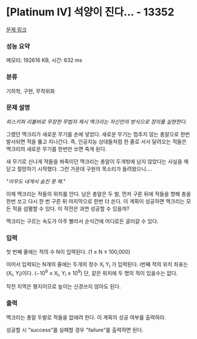 # [Platinum IV] 석양이 진다... - 13352 

[문제 링크](https://www.acmicpc.net/problem/13352) 

### 성능 요약

메모리: 192616 KB, 시간: 632 ms

### 분류

기하학, 구현, 무작위화

### 문제 설명

<p><em>피스키퍼 리볼버로 무장한 무법자 제시 맥크리는 자신만의 방식으로 정의를 실현한다.</em></p>

<p>그랬던 맥크리가 새로운 무기를 손에 넣었다. 새로운 무기는 멈추지 않는 총알으로 한번 발사되면 적을 뚫고 지나간다. 즉, 인공지능 상대들처럼 한 줄로 서서 달려오는 적들은 맥크리의 새로운 무기를 한번만 쏘면 죽게 된다.</p>

<p>새 무기로 신나게 적들을 쏴죽이던 맥크리는 총알이 두개밖에 남지 않았다는 사실을 깨닫고 절망하기 시작했다. 그런 가운데 구원의 목소리가 들려왔으니....</p>

<p>"<em>아무도 내게서 숨진 못 해.</em>"</p>

<p>이제 맥크리는 적들의 위치를 안다. 남은 총알은 두 발, 먼저 구른 뒤에 적들을 향해 총을 한번 쏘고 다시 한 번 구른 뒤 마지막으로 한번 더 쏜다. 이 계획이 성공하면 맥크리는 모든 적을 섬멸할 수 있다. 이 작전은 과연 성공할 수 있을까?</p>

<p>맥크리는 구르는 속도가 아주 빨라서 순식간에 어디로든 굴러갈 수 있다.</p>

### 입력 

 <p>첫 번째 줄에는 적의 수 N이 입력된다. (1 ≤ N ≤ 100,000)</p>

<p>이어서 입력되는 N개의 줄에는 두개의 정수 X<sub>i</sub>  Y<sub>i</sub> 가 입력된다. i번째 적의 위치 좌표는 (X<sub>i</sub>, Y<sub>i</sub>)이다. (−10<sup>9</sup> ≤ X<sub>i</sub>, Y<sub>i</sub> ≤ 10<sup>9</sup>) 단, 같은 위치에 두 명의 적이 있을수는 없다.</p>

<p>작전 지역은 평지이므로 높이는 신경쓰지 않아도 된다.</p>

### 출력 

 <p><span style="font-family:arial,helvetica neue,helvetica,tahoma,sans-serif">맥크리는 총알 두발로 </span><span style="font-family:arial,helvetica neue,helvetica,tahoma,sans-serif">적들을 없애려 한다. </span><span style="font-family:arial,helvetica neue,helvetica,tahoma,sans-serif">이 계획의 성공 여부를 출력하라.</span></p>

<p>성공할 시 "success"를 실패할 경우 "failure"를 출력하면 된다.</p>

